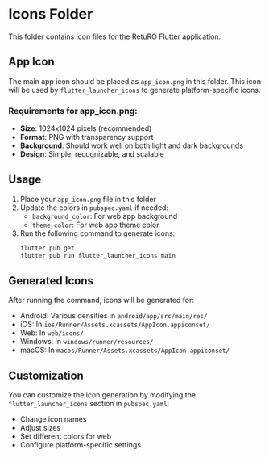 # Icons Folder

This folder contains icon files for the RetuRO Flutter application.

## App Icon

The main app icon should be placed as `app_icon.png` in this folder. This icon will be used by `flutter_launcher_icons` to generate platform-specific icons.

### Requirements for app_icon.png:

- **Size**: 1024x1024 pixels (recommended)
- **Format**: PNG with transparency support
- **Background**: Should work well on both light and dark backgrounds
- **Design**: Simple, recognizable, and scalable

## Usage

1. Place your `app_icon.png` file in this folder
2. Update the colors in `pubspec.yaml` if needed:
   - `background_color`: For web app background
   - `theme_color`: For web app theme color
3. Run the following command to generate icons:
   ```bash
   flutter pub get
   flutter pub run flutter_launcher_icons:main
   ```

## Generated Icons

After running the command, icons will be generated for:
- Android: Various densities in `android/app/src/main/res/`
- iOS: In `ios/Runner/Assets.xcassets/AppIcon.appiconset/`
- Web: In `web/icons/`
- Windows: In `windows/runner/resources/`
- macOS: In `macos/Runner/Assets.xcassets/AppIcon.appiconset/`

## Customization

You can customize the icon generation by modifying the `flutter_launcher_icons` section in `pubspec.yaml`:

- Change icon names
- Adjust sizes
- Set different colors for web
- Configure platform-specific settings 